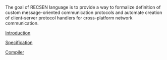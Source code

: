 The goal of RECSEN language is to provide a way to formalize definition of custom message-oriented communication protocols and automate creation of client-server protocol handlers for cross-platform network communication. 

[Introduction](introduction.md)

[Specification](specification.md)

[Compiler](compiler.md)